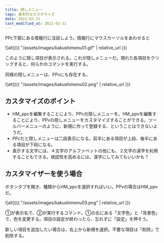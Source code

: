 ```yaml
---
title: 隠しメニュー
tags: 基本的なカスタマイズ
date: 2022-03-31
last_modified_at: 2022-03-31
---
```

PPc下部にある情報行に注目しよう。情報行にマウスカーソルをあわせると

![alt]({{ "/assets/images/kakushimenu01.gif" | relative_url }})

このように隠し項目が表示される。これが隠しメニューだ。現れた各項目をクリックすると、何らかのコマンドを実行する。

同様の隠しメニューは、PPvにも存在する。

![alt]({{ "/assets/images/kakushimenu02.png" | relative_url }})

## カスタマイズのポイント

- HM_ppcを編集することにより、PPcの隠しメニューを。HM_ppvを編集することにより、PPvの隠しメニューをカスタマイズすることができる。ツールバーメニューのように、新規に作って登録する、ということはできないようだ。
- PPcだと隠しメニューは二段表示になる。前半にある項目が上段、後半にある項目が下段になる。
- 表示する文字には、４文字のアルファベットの他にも、２文字の漢字を利用することもできる。視認性を高めるには、漢字にしてみてもいいかも？

## カスタマイザーを使う場合

ボタンタブを開き、種類からHM_ppcを選択すればいい。PPvの場合はHM_ppvだ。

![alt]({{ "/assets/images/kakushimenu03.png" | relative_url }})

①が表示名で、②が実行するコマンド。①の右にある「文字色」と「背景色」で、色を変更する。項目の設定が終わったら、忘れずに「設定」を押そう。

新しい項目を追加したい場合は、右上から新規を選択。不要な項目は「削除」で削除する。


